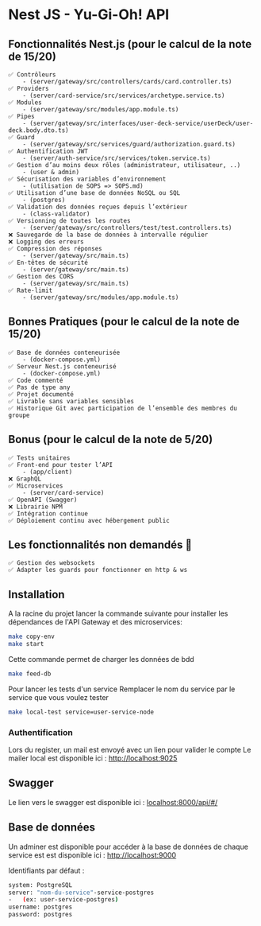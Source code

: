 # Nest JS - Yu-Gi-Oh! API
## Fonctionnalités Nest.js (pour le calcul de la note de 15/20)
    ✅ Contrôleurs
        - (server/gateway/src/controllers/cards/card.controller.ts)
    ✅ Providers
        - (server/card-service/src/services/archetype.service.ts)
    ✅ Modules
        - (server/gateway/src/modules/app.module.ts)
    ✅ Pipes
        - (server/gateway/src/interfaces/user-deck-service/userDeck/user-deck.body.dto.ts)
    ✅ Guard
        - (server/gateway/src/services/guard/authorization.guard.ts)
    ✅ Authentification JWT
        - (server/auth-service/src/services/token.service.ts)
    ✅ Gestion d’au moins deux rôles (administrateur, utilisateur, ..)
        - (user & admin)
    ✅ Sécurisation des variables d’environnement
        - (utilisation de SOPS => SOPS.md)
    ✅ Utilisation d’une base de données NoSQL ou SQL
        - (postgres)
    ✅ Validation des données reçues depuis l’extérieur
        - (class-validator)
    ✅ Versionning de toutes les routes
        - (server/gateway/src/controllers/test/test.controllers.ts)
    ❌ Sauvegarde de la base de données à intervalle régulier
    ❌ Logging des erreurs
    ✅ Compression des réponses
        - (server/gateway/src/main.ts)
    ✅ En-têtes de sécurité
        - (server/gateway/src/main.ts)
    ✅ Gestion des CORS
        - (server/gateway/src/main.ts)
    ✅ Rate-limit
        - (server/gateway/src/modules/app.module.ts)
## Bonnes Pratiques (pour le calcul de la note de 15/20)
    ✅ Base de données conteneurisée
        - (docker-compose.yml)
    ✅ Serveur Nest.js conteneurisé
        - (docker-compose.yml)
    ✅ Code commenté
    ✅ Pas de type any
    ✅ Projet documenté
    ✅ Livrable sans variables sensibles
    ✅ Historique Git avec participation de l’ensemble des membres du groupe
## Bonus (pour le calcul de la note de 5/20)
    ✅ Tests unitaires
    ✅ Front-end pour tester l’API
        - (app/client)
    ❌ GraphQL
    ✅ Microservices
        - (server/card-service)
    ✅ OpenAPI (Swagger)
    ❌ Librairie NPM
    ✅ Intégration continue
    ✅ Déploiement continu avec hébergement public
## Les fonctionnalités non demandés 🙂
    ✅ Gestion des websockets
    ✅ Adapter les guards pour fonctionner en http & ws
## Installation
A la racine du projet lancer la commande suivante pour installer les dépendances de l'API Gateway et des microservices:
```bash
make copy-env
make start
```

Cette commande permet de charger les données de bdd
```bash
make feed-db
```

Pour lancer les tests d'un service
Remplacer le nom du service par le service que vous voulez tester
```bash
make local-test service=user-service-node
```
### Authentification
Lors du register, un mail est envoyé avec un lien pour valider le compte
Le mailer local est disponible ici : [http://localhost:9025]('http://localhost:9025')

## Swagger 
Le lien vers le swagger est disponible ici : [localhost:8000/api/#/]('http://localhost:8000/api/#/')

## Base de données
Un adminer est disponible pour accéder à la base de données de chaque service est est disponible ici : [http://localhost:9000]('http://localhost:9000')

Identifiants par défaut :

```bash
system: PostgreSQL
server: "nom-du-service"-service-postgres
-   (ex: user-service-postgres)
username: postgres
password: postgres
```